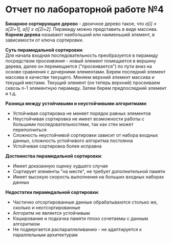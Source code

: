 # Отчет по лабораторной работе №4

**Бинарное сортирующее дерево** - двоичное дерево такое, что *a[i] ≤ a[2i+1], a[i] ≤ a[2i+2]*. Пирамиду можно представить в виде массива. **Корнем дерева** называют наибольший или наименьший элемент, в зависимости от ключа сортировки.

**Суть пирамидальной сортировки**:  
Для начала входная последовательность преобразуется в пирамиду посредством *просеивания* - новый элемент помещается в вершину дерева, далее он перемещается ("просеивается") по пути вниз на основе сравнения с дочерними элементами. Берем последний элемент массива в качестве текущего. Меняем верхний элемент массива и текущий местами. Текущий элемент (он теперь верхний) просеиваем сквозь n-1 элементную пирамиду. Затем берем предпоследний элемент и т.д.

**Разница между устойчивыми и неустойчивыми алгоритмами**:
- Устойчивая сортировка не меняет порядок равных элементов
- Неустойчивая сортировка не имеет возможности работы с большими последовательностями, так как стек может переполниться
- Сложность неустойчивой сортировки зависит от набора входных данных, сложность устойчивого алгоритма постоянна
- Устойчивая сортировка более исправна

**Достоинства пирамидальной сортировки**:
- Имеет доказанную оценку худшего случая 
- Сортирует элементы "на месте", не требует дополнительной памяти
- Имеет высокую скорость выполнения на больших входных наборах данных

**Недостатки пирамидальной сортировки**:
- Частично отсортированные данные обрабатываются столько же, сколько и неотсортированные
- Алгоритм не является устойчивым
- Кэширование и подкачка памяти плохо сочетаемы с данным алгоритмом
- Не подвергается распараллеливанию - не адаптируется к параллельным архитектурам


